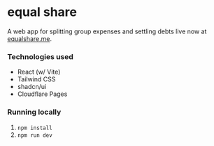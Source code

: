 # equal share

A web app for splitting group expenses and settling debts live now at [equalshare.me](https://equalshare.me).

### Technologies used
- React (w/ Vite)
- Tailwind CSS
- shadcn/ui
- Cloudflare Pages


### Running locally
1. `npm install`
2. `npm run dev`
